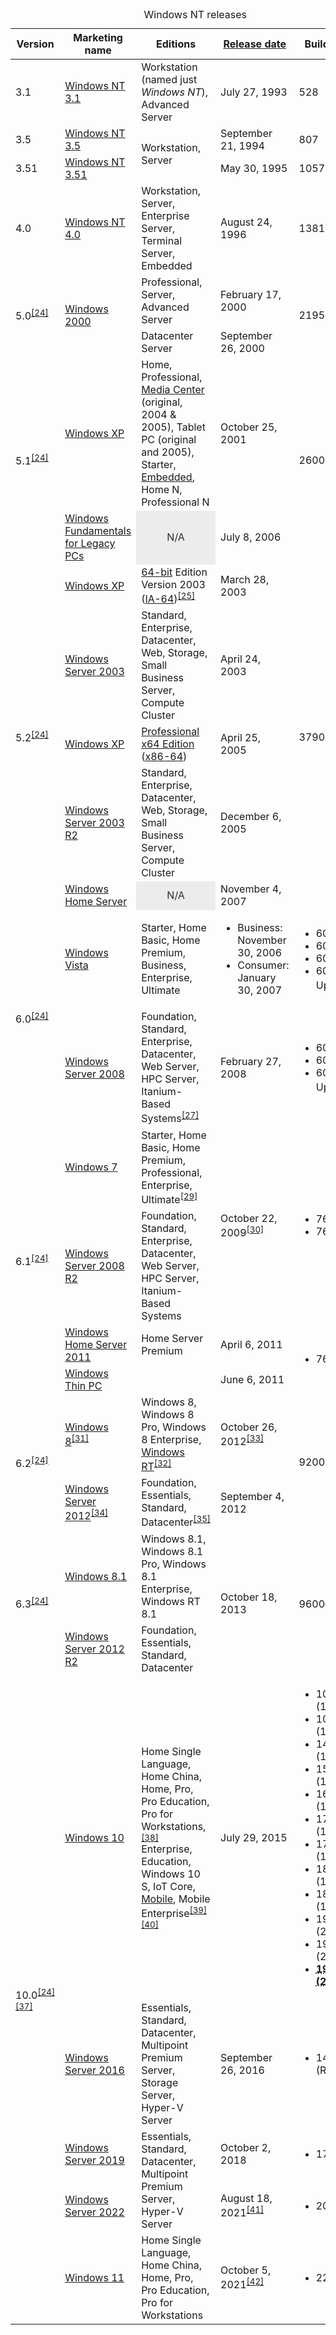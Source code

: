 <table class="wikitable sortable jquery-tablesorter">
<caption>Windows NT releases
</caption>
<thead><tr>
<th class="headerSort" tabindex="0" role="columnheader button" title="Sort ascending">Version</th>
<th class="headerSort" tabindex="0" role="columnheader button" title="Sort ascending">Marketing name</th>
<th class="headerSort" tabindex="0" role="columnheader button" title="Sort ascending">Editions</th>
<th class="headerSort" tabindex="0" role="columnheader button" title="Sort ascending"><a href="/wiki/Software_release_life_cycle#Release" title="Software release life cycle">Release date</a></th>
<th class="headerSort" tabindex="0" role="columnheader button" title="Sort ascending">Build number
</th></tr></thead><tbody>
<tr>
<td>3.1</td>
<td><a href="/wiki/Windows_NT_3.1" title="Windows NT 3.1">Windows NT 3.1</a></td>
<td>Workstation (named just <i>Windows NT</i>), Advanced Server</td>
<td>July 27, 1993</td>
<td>528
</td></tr>
<tr>
<td>3.5</td>
<td><a href="/wiki/Windows_NT_3.5" title="Windows NT 3.5">Windows NT 3.5</a></td>
<td rowspan="2">Workstation, Server</td>
<td>September 21, 1994</td>
<td>807
</td></tr>
<tr>
<td>3.51</td>
<td><a href="/wiki/Windows_NT_3.51" title="Windows NT 3.51">Windows NT 3.51</a></td>
<td>May 30, 1995</td>
<td>1057
</td></tr>
<tr>
<td>4.0</td>
<td><a href="/wiki/Windows_NT_4.0" title="Windows NT 4.0">Windows NT 4.0</a></td>
<td>Workstation, Server, Enterprise Server, Terminal Server, Embedded</td>
<td>August 24, 1996</td>
<td>1381
</td></tr>
<tr>
<td rowspan="2">5.0<sup id="cite_ref-ms-docs-os-version_25-0" class="reference"><a href="#cite_note-ms-docs-os-version-25">[24]</a></sup></td>
<td rowspan="2"><a href="/wiki/Windows_2000" title="Windows 2000">Windows 2000</a></td>
<td>Professional, Server, Advanced Server</td>
<td>February 17, 2000</td>
<td rowspan="2">2195
</td></tr>
<tr>
<td>Datacenter Server</td>
<td>September 26, 2000
</td></tr>
<tr>
<td rowspan="2">5.1<sup id="cite_ref-ms-docs-os-version_25-1" class="reference"><a href="#cite_note-ms-docs-os-version-25">[24]</a></sup></td>
<td><a href="/wiki/Windows_XP" title="Windows XP">Windows XP</a></td>
<td>Home, Professional, <a href="/wiki/Windows_XP_Media_Center_Edition" title="Windows XP Media Center Edition">Media Center</a> (original, 2004 &amp; 2005), Tablet PC (original and 2005), Starter, <a href="/wiki/Windows_XP_Embedded" class="mw-redirect" title="Windows XP Embedded">Embedded</a>, Home N, Professional N</td>
<td>October 25, 2001</td>
<td rowspan="2">2600
</td></tr>
<tr>
<td><a href="/wiki/Windows_Fundamentals_for_Legacy_PCs" title="Windows Fundamentals for Legacy PCs">Windows Fundamentals for Legacy PCs</a></td>
<td data-sort-value="" style="background: #ececec; color: #2C2C2C; vertical-align: middle; text-align: center;" class="table-na">N/A</td>
<td>July 8, 2006
</td></tr>
<tr>
<td rowspan="5">5.2<sup id="cite_ref-ms-docs-os-version_25-2" class="reference"><a href="#cite_note-ms-docs-os-version-25">[24]</a></sup></td>
<td><a href="/wiki/Windows_XP" title="Windows XP">Windows XP</a></td>
<td><a href="/wiki/64-bit_computing" title="64-bit computing">64-bit</a> Edition Version 2003 (<a href="/wiki/IA-64" title="IA-64">IA-64</a>)<sup id="cite_ref-26" class="reference"><a href="#cite_note-26">[25]</a></sup></td>
<td>March 28, 2003</td>
<td rowspan="5">3790
</td></tr>
<tr>
<td><a href="/wiki/Windows_Server_2003" title="Windows Server 2003">Windows Server 2003</a></td>
<td>Standard, Enterprise, Datacenter, Web, Storage, Small Business Server, Compute Cluster</td>
<td>April 24, 2003
</td></tr>
<tr>
<td><a href="/wiki/Windows_XP" title="Windows XP">Windows XP</a></td>
<td><a href="/wiki/Windows_XP_Professional_x64_Edition" title="Windows XP Professional x64 Edition">Professional x64 Edition</a> (<a href="/wiki/X86-64" title="X86-64">x86-64</a>)</td>
<td>April 25, 2005
</td></tr>
<tr>
<td><a href="/wiki/Windows_Server_2003_R2" class="mw-redirect" title="Windows Server 2003 R2">Windows Server 2003 R2</a></td>
<td>Standard, Enterprise, Datacenter, Web, Storage, Small Business Server, Compute Cluster</td>
<td>December 6, 2005
</td></tr>
<tr>
<td><a href="/wiki/Windows_Home_Server" title="Windows Home Server">Windows Home Server</a></td>
<td data-sort-value="" style="background: #ececec; color: #2C2C2C; vertical-align: middle; text-align: center;" class="table-na">N/A</td>
<td>November 4, 2007
</td></tr>
<tr>
<td rowspan="2">6.0<sup id="cite_ref-ms-docs-os-version_25-3" class="reference"><a href="#cite_note-ms-docs-os-version-25">[24]</a></sup></td>
<td><a href="/wiki/Windows_Vista" title="Windows Vista">Windows Vista</a></td>
<td>Starter, Home Basic, Home Premium, Business, Enterprise, Ultimate
</td>
<td class="plainlist">
<ul><li>Business: November 30, 2006</li>
<li>Consumer: January 30, 2007</li></ul>
</td>
<td class="plainlist">
<ul><li>6000 (RTM)</li>
<li>6001 (SP1)</li>
<li>6002 (SP2)</li>
<li>6003 (SP2 Update)<sup id="cite_ref-27" class="reference"><a href="#cite_note-27">[26]</a></sup></li></ul>
</td></tr>
<tr>
<td><a href="/wiki/Windows_Server_2008" title="Windows Server 2008">Windows Server 2008</a></td>
<td>Foundation, Standard, Enterprise, Datacenter, Web Server, HPC Server, Itanium-Based Systems<sup id="cite_ref-28" class="reference"><a href="#cite_note-28">[27]</a></sup></td>
<td>February 27, 2008
</td>
<td class="plainlist">
<ul><li>6001 (RTM)</li>
<li>6002 (SP2)</li>
<li>6003 (SP2 Update)<sup id="cite_ref-29" class="reference"><a href="#cite_note-29">[28]</a></sup></li></ul>
</td></tr>
<tr>
<td rowspan="4">6.1<sup id="cite_ref-ms-docs-os-version_25-4" class="reference"><a href="#cite_note-ms-docs-os-version-25">[24]</a></sup>
</td>
<td><a href="/wiki/Windows_7" title="Windows 7">Windows 7</a>
</td>
<td>Starter, Home Basic, Home Premium, Professional, Enterprise, Ultimate<sup id="cite_ref-30" class="reference"><a href="#cite_note-30">[29]</a></sup>
</td>
<td rowspan="2">October 22, 2009<sup id="cite_ref-31" class="reference"><a href="#cite_note-31">[30]</a></sup>
</td>
<td class="plainlist" rowspan="2">
<ul><li>7600 (RTM)</li>
<li>7601 (SP1)</li></ul>
</td></tr>
<tr>
<td><a href="/wiki/Windows_Server_2008_R2" title="Windows Server 2008 R2">Windows Server 2008 R2</a>
</td>
<td>Foundation, Standard, Enterprise, Datacenter, Web Server, HPC Server, Itanium-Based Systems
</td></tr>
<tr>
<td><a href="/wiki/Windows_Home_Server_2011" title="Windows Home Server 2011">Windows Home Server 2011</a></td>
<td>Home Server Premium</td>
<td>April 6, 2011
</td>
<td class="plainlist" rowspan="2">
<ul><li>7601 (SP1)</li></ul>
</td></tr>
<tr>
<td><a href="/wiki/Windows_Thin_PC" class="mw-redirect" title="Windows Thin PC">Windows Thin PC</a>
</td>
<td>
</td>
<td>June 6, 2011
</td></tr>
<tr>
<td rowspan="2">6.2<sup id="cite_ref-ms-docs-os-version_25-5" class="reference"><a href="#cite_note-ms-docs-os-version-25">[24]</a></sup>
</td>
<td><a href="/wiki/Windows_8" title="Windows 8">Windows 8</a><sup id="cite_ref-32" class="reference"><a href="#cite_note-32">[31]</a></sup>
</td>
<td>Windows 8, Windows 8 Pro, Windows 8 Enterprise, <a href="/wiki/Windows_RT" title="Windows RT">Windows RT</a><sup id="cite_ref-33" class="reference"><a href="#cite_note-33">[32]</a></sup>
</td>
<td>October 26, 2012<sup id="cite_ref-34" class="reference"><a href="#cite_note-34">[33]</a></sup>
</td>
<td rowspan="2">9200
</td></tr>
<tr>
<td><a href="/wiki/Windows_Server_2012" title="Windows Server 2012">Windows Server 2012</a><sup id="cite_ref-35" class="reference"><a href="#cite_note-35">[34]</a></sup>
</td>
<td>Foundation, Essentials, Standard, Datacenter<sup id="cite_ref-36" class="reference"><a href="#cite_note-36">[35]</a></sup>
</td>
<td>September 4, 2012
</td></tr>
<tr>
<td rowspan="2">6.3<sup id="cite_ref-ms-docs-os-version_25-6" class="reference"><a href="#cite_note-ms-docs-os-version-25">[24]</a></sup>
</td>
<td><a href="/wiki/Windows_8.1" title="Windows 8.1">Windows 8.1</a>
</td>
<td>Windows 8.1, Windows 8.1 Pro, Windows 8.1 Enterprise, Windows RT 8.1
</td>
<td rowspan="2">October 18, 2013
</td>
<td rowspan="2">9600<sup id="cite_ref-37" class="reference"><a href="#cite_note-37">[36]</a></sup>
</td></tr>
<tr>
<td><a href="/wiki/Windows_Server_2012_R2" title="Windows Server 2012 R2">Windows Server 2012 R2</a>
</td>
<td>Foundation, Essentials, Standard, Datacenter
</td></tr>
<tr>
<td rowspan="5">10.0<sup id="cite_ref-ms-docs-os-version_25-7" class="reference"><a href="#cite_note-ms-docs-os-version-25">[24]</a></sup><sup id="cite_ref-itprotoday-nt-10_38-0" class="reference"><a href="#cite_note-itprotoday-nt-10-38">[37]</a></sup>
</td>
<td><a href="/wiki/Windows_10" title="Windows 10">Windows 10</a>
</td>
<td>Home Single Language, Home China, Home, Pro, Pro Education, Pro for Workstations,<sup id="cite_ref-39" class="reference"><a href="#cite_note-39">[38]</a></sup> Enterprise, Education, Windows 10 S, IoT Core, <a href="/wiki/Windows_10_Mobile" title="Windows 10 Mobile">Mobile</a>, Mobile Enterprise<sup id="cite_ref-40" class="reference"><a href="#cite_note-40">[39]</a></sup><sup id="cite_ref-41" class="reference"><a href="#cite_note-41">[40]</a></sup>
</td>
<td>July 29, 2015
</td>
<td class="plainlist">
<ul><li>10240 (1507/RTM)</li>
<li>10586 (1511)</li>
<li>14393 (1607)</li>
<li>15063 (1703)</li>
<li>16299 (1709)</li>
<li>17134 (1803)</li>
<li>17763 (1809)</li>
<li>18362 (19H1)</li>
<li>18363 (19H2)</li>
<li>19041 (20H1)</li>
<li>19042 (20H2)</li>
<li><abbr title="Latest release"><b>19043 (21H1)</b> </abbr></li></ul>
</td></tr>
<tr>
<td><a href="/wiki/Windows_Server_2016" title="Windows Server 2016">Windows Server 2016</a></td>
<td>Essentials, Standard, Datacenter, Multipoint Premium Server, Storage Server, Hyper-V Server</td>
<td>September 26, 2016
</td>
<td class="plainlist">
<ul><li>14393 (RS1)</li></ul>
</td></tr>
<tr>
<td><a href="/wiki/Windows_Server_2019" title="Windows Server 2019">Windows Server 2019</a></td>
<td rowspan="2">Essentials, Standard, Datacenter, Multipoint Premium Server, Hyper-V Server</td>
<td>October 2, 2018
</td>
<td class="plainlist">
<ul><li>17763</li></ul>
</td></tr>
<tr>
<td><a href="/wiki/Windows_Server_2022" class="mw-redirect" title="Windows Server 2022">Windows Server 2022</a></td>
<td>August 18, 2021<sup id="cite_ref-42" class="reference"><a href="#cite_note-42">[41]</a></sup>
</td>
<td class="plainlist">
<ul><li>20348</li></ul>
</td></tr>
<tr>
<td><a href="/wiki/Windows_11" title="Windows 11">Windows 11</a></td>
<td>Home Single Language, Home China, Home, Pro, Pro Education, Pro for Workstations</td>
<td>October 5, 2021<sup id="cite_ref-43" class="reference"><a href="#cite_note-43">[42]</a></sup>
</td>
<td class="plainlist">
<ul><li>22000</li></ul>
</td></tr>
</tbody><tfoot></tfoot></table>